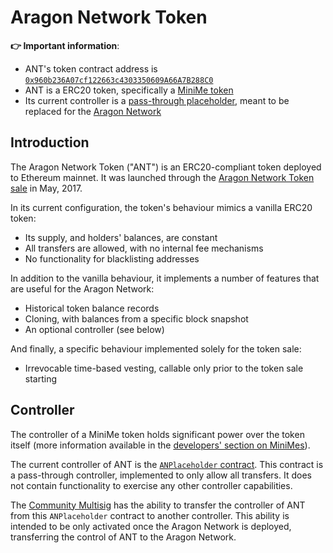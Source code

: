 # Aragon Network Token

**👉 Important information**:

- ANT's token contract address is [`0x960b236A07cf122663c4303350609A66A7B288C0`](https://etherscan.io/token/0x960b236A07cf122663c4303350609A66A7B288C0)
- ANT is a ERC20 token, specifically a [MiniMe token](../developers/minime.md)
- Its current controller is a [pass-through placeholder](#controller), meant to be replaced for the [Aragon Network](https://aragon.network/)

## Introduction

The Aragon Network Token ("ANT") is an ERC20-compliant token deployed to Ethereum mainnet. It was launched through the [Aragon Network Token sale](https://aragon.org/blog/announcing-the-aragon-network-token-sale-fe83fe36902c) in May, 2017.

In its current configuration, the token's behaviour mimics a vanilla ERC20 token:

- Its supply, and holders' balances, are constant
- All transfers are allowed, with no internal fee mechanisms
- No functionality for blacklisting addresses

In addition to the vanilla behaviour, it implements a number of features that are useful for the Aragon Network:

- Historical token balance records
- Cloning, with balances from a specific block snapshot
- An optional controller (see below)

And finally, a specific behaviour implemented solely for the token sale:

- Irrevocable time-based vesting, callable only prior to the token sale starting

## Controller

The controller of a MiniMe token holds significant power over the token itself (more information available in the [developers' section on MiniMes](../developers/minime#optional-token-controller)).

The current controller of ANT is the [`ANPlaceholder` contract](https://etherscan.io/address/0xd39902f046b5885d70e9e66594b65f84d4d1c952#code). This contract is a pass-through controller, implemented to only allow all transfers. It does not contain functionality to exercise any other controller capabilities.

The [Community Multisig](./sale-resources#community-multisig) has the ability to transfer the controller of ANT from this `ANPlaceholder` contract to another controller. This ability is intended to be only activated once the Aragon Network is deployed, transferring the control of ANT to the Aragon Network.
